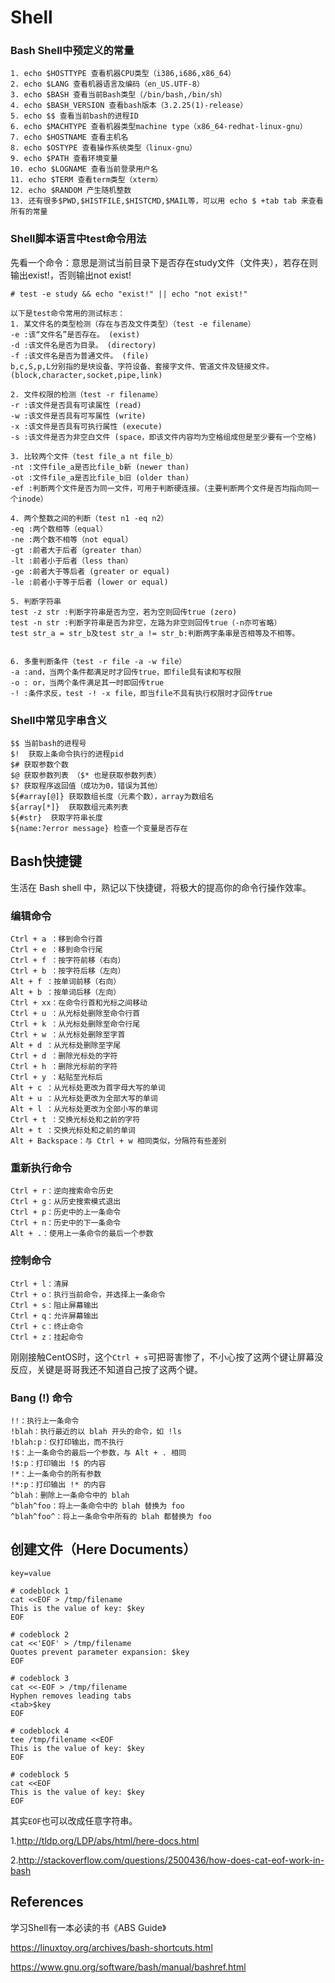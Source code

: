 # Shell

### Bash Shell中预定义的常量

    1. echo $HOSTTYPE 查看机器CPU类型（i386,i686,x86_64）
    2. echo $LANG 查看机器语言及编码（en_US.UTF-8）
    3. echo $BASH 查看当前Bash类型（/bin/bash,/bin/sh）
    4. echo $BASH_VERSION 查看bash版本（3.2.25(1)-release）
    5. echo $$ 查看当前bash的进程ID
    6. echo $MACHTYPE 查看机器类型machine type（x86_64-redhat-linux-gnu）
    7. echo $HOSTNAME 查看主机名
    8. echo $OSTYPE 查看操作系统类型（linux-gnu）
    9. echo $PATH 查看环境变量
    10. echo $LOGNAME 查看当前登录用户名
    11. echo $TERM 查看term类型（xterm）
    12. echo $RANDOM 产生随机整数
    13. 还有很多$PWD,$HISTFILE,$HISTCMD,$MAIL等，可以用 echo $ +tab tab 来查看所有的常量

### Shell脚本语言中test命令用法

先看一个命令：意思是测试当前目录下是否存在study文件（文件夹），若存在则输出exist!，否则输出not exist!

    # test -e study && echo "exist!" || echo "not exist!"

    以下是test命令常用的测试标志：
    1. 某文件名的类型检测（存在与否及文件类型）（test -e filename）
    -e :该“文件名”是否存在。 (exist)
    -d :该文件名是否为目录。 (directory)
    -f :该文件名是否为普通文件。 (file)
    b,c,S,p,L分别指的是块设备、字符设备、套接字文件、管道文件及链接文件。(block,character,socket,pipe,link)

    2. 文件权限的检测（test -r filename）
    -r :该文件是否具有可读属性 (read)
    -w :该文件是否具有可写属性 (write)
    -x :该文件是否具有可执行属性 (execute)
    -s :该文件是否为非空白文件 (space，即该文件内容均为空格组成但是至少要有一个空格)

    3. 比较两个文件（test file_a nt file_b）
    -nt :文件file_a是否比file_b新 (newer than)
    -ot :文件file_a是否比file_b旧 (older than)
    -ef :判断两个文件是否为同一文件，可用于判断硬连接。（主要判断两个文件是否均指向同一个inode）

    4. 两个整数之间的判断（test n1 -eq n2）
    -eq :两个数相等（equal）
    -ne :两个数不相等（not equal）
    -gt :前者大于后者（greater than）
    -lt :前者小于后者（less than）
    -ge :前者大于等后者 (greater or equal)
    -le :前者小于等于后者 (lower or equal)

    5. 判断字符串
    test -z str :判断字符串是否为空，若为空则回传true (zero)
    test -n str :判断字符串是否为非空，左路为非空则回传true（-n亦可省略）
    test str_a = str_b及test str_a != str_b:判断两字条串是否相等及不相等。


    6. 多重判断条件（test -r file -a -w file）
    -a :and，当两个条件都满足时才回传true，即file具有读和写权限
    -o : or，当两个条件满足其一时即回传true
    -! :条件求反，test -! -x file，即当file不具有执行权限时才回传true

### Shell中常见字串含义

    $$ 当前bash的进程号
    $!  获取上条命令执行的进程pid
    $# 获取参数个数
    $@ 获取参数列表 （$* 也是获取参数列表）
    $? 获取程序返回值（成功为0，错误为其他）
    ${#array[@]} 获取数组长度（元素个数），array为数组名
    ${array[*]}  获取数组元素列表
    ${#str}  获取字符串长度
    ${name:?error message} 检查一个变量是否存在

## Bash快捷键

生活在 Bash shell 中，熟记以下快捷键，将极大的提高你的命令行操作效率。

### 编辑命令

    Ctrl + a ：移到命令行首
    Ctrl + e ：移到命令行尾
    Ctrl + f ：按字符前移（右向）
    Ctrl + b ：按字符后移（左向）
    Alt + f ：按单词前移（右向）
    Alt + b ：按单词后移（左向）
    Ctrl + xx：在命令行首和光标之间移动
    Ctrl + u ：从光标处删除至命令行首
    Ctrl + k ：从光标处删除至命令行尾
    Ctrl + w ：从光标处删除至字首
    Alt + d ：从光标处删除至字尾
    Ctrl + d ：删除光标处的字符
    Ctrl + h ：删除光标前的字符
    Ctrl + y ：粘贴至光标后
    Alt + c ：从光标处更改为首字母大写的单词
    Alt + u ：从光标处更改为全部大写的单词
    Alt + l ：从光标处更改为全部小写的单词
    Ctrl + t ：交换光标处和之前的字符
    Alt + t ：交换光标处和之前的单词
    Alt + Backspace：与 Ctrl + w 相同类似，分隔符有些差别

### 重新执行命令

    Ctrl + r：逆向搜索命令历史
    Ctrl + g：从历史搜索模式退出
    Ctrl + p：历史中的上一条命令
    Ctrl + n：历史中的下一条命令
    Alt + .：使用上一条命令的最后一个参数

### 控制命令

    Ctrl + l：清屏
    Ctrl + o：执行当前命令，并选择上一条命令
    Ctrl + s：阻止屏幕输出
    Ctrl + q：允许屏幕输出
    Ctrl + c：终止命令
    Ctrl + z：挂起命令

刚刚接触CentOS时，这个`Ctrl + s`可把哥害惨了，不小心按了这两个键让屏幕没反应，关键是哥哥我还不知道自己按了这两个键。

### Bang (!) 命令

    !!：执行上一条命令
    !blah：执行最近的以 blah 开头的命令，如 !ls
    !blah:p：仅打印输出，而不执行
    !$：上一条命令的最后一个参数，与 Alt + . 相同
    !$:p：打印输出 !$ 的内容
    !*：上一条命令的所有参数
    !*:p：打印输出 !* 的内容
    ^blah：删除上一条命令中的 blah
    ^blah^foo：将上一条命令中的 blah 替换为 foo
    ^blah^foo^：将上一条命令中所有的 blah 都替换为 foo

## 创建文件（Here Documents）

```
key=value

# codeblock 1
cat <<EOF > /tmp/filename
This is the value of key: $key
EOF

# codeblock 2
cat <<'EOF' > /tmp/filename
Quotes prevent parameter expansion: $key
EOF

# codeblock 3
cat <<-EOF > /tmp/filename
Hyphen removes leading tabs
<tab>$key
EOF

# codeblock 4
tee /tmp/filename <<EOF
This is the value of key: $key
EOF

# codeblock 5
cat <<EOF
This is the value of key: $key
EOF
```

其实`EOF`也可以改成任意字符串。

1.<http://tldp.org/LDP/abs/html/here-docs.html>

2.<http://stackoverflow.com/questions/2500436/how-does-cat-eof-work-in-bash>

## References

学习Shell有一本必读的书《ABS Guide》

<https://linuxtoy.org/archives/bash-shortcuts.html>

<https://www.gnu.org/software/bash/manual/bashref.html>
